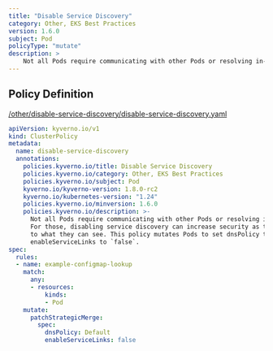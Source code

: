 ```yaml
---
title: "Disable Service Discovery"
category: Other, EKS Best Practices
version: 1.6.0
subject: Pod
policyType: "mutate"
description: >
    Not all Pods require communicating with other Pods or resolving in-cluster Services. For those, disabling service discovery can increase security as the Pods are limited to what they can see. This policy mutates Pods to set dnsPolicy to `Default` and enableServiceLinks to `false`.
---
```


## Policy Definition
<a href="https://github.com/kyverno/policies/raw/main//other/disable-service-discovery/disable-service-discovery.yaml" target="-blank">/other/disable-service-discovery/disable-service-discovery.yaml</a>

```yaml
apiVersion: kyverno.io/v1
kind: ClusterPolicy
metadata:
  name: disable-service-discovery
  annotations:
    policies.kyverno.io/title: Disable Service Discovery
    policies.kyverno.io/category: Other, EKS Best Practices
    policies.kyverno.io/subject: Pod
    kyverno.io/kyverno-version: 1.8.0-rc2
    kyverno.io/kubernetes-version: "1.24"
    policies.kyverno.io/minversion: 1.6.0
    policies.kyverno.io/description: >-
      Not all Pods require communicating with other Pods or resolving in-cluster Services.
      For those, disabling service discovery can increase security as the Pods are limited
      to what they can see. This policy mutates Pods to set dnsPolicy to `Default` and
      enableServiceLinks to `false`.
spec:
  rules:
  - name: example-configmap-lookup
    match:
      any:
      - resources:
          kinds:
          - Pod
    mutate:
      patchStrategicMerge:
        spec:
          dnsPolicy: Default
          enableServiceLinks: false
```
